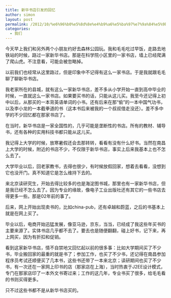 ```yaml
---
title: 新华书店引发的回忆
author: simon
layout: post
permalink: /2012/10/%e6%96%b0%e5%8d%8e%e4%b9%a6%e5%ba%97%e7%9a%84%e5%9b%9e%e5%bf%86/
categories:
  - 我们
---
```

今天早上我们和另外两个小朋友约好去森林公园玩。我和毛毛吃过早饭，走路去地铁站的时候，路过一家新华书店。那是在科学院小区里的一家书店，墙上已经爬满了爬山虎。不注意看，可能会被忽略掉。

以前我们也经常从这里路过，但是印象中不记得有这么一家书店。于是我就跟毛毛聊了聊新华书店。

<!--more-->

我老家所在的县城，就有这么一家新华书店，差不多从小学开始一直到高中毕业的时候，一直就这么一家书店。如果要买书的话，只能从这儿买。我至今还记得上初中以后，从那买的一本背英语单词的小书。还有后来在那“偷”的一本中国气功书，以及李小龙的一本截拳道的书（这本书后来被我的一个叔叔借走没还）。差不多中学的不少回忆都在那家书店了。

在当时，新华书店是一家全国性的，几乎可能是垄断性的书店。所有的教材、辅导书，还有各种的实用科技书都只能从这儿买。

我记得上大学的时候，放寒暑假还会去那转转，看看有没有什么好书。当然在南昌上大学的时候，附近的书店不少，不仅限于新华书店，事实上后来我基本上也不怎么去了。

大学毕业以后，回老家教书，去得也很少，有时候放假回家，想着去看看，没想到它也没开门。真不知道它是怎么维持下去的。

来北京读研究生，开始去得比较多的也是海淀图书城，那里也有一家新华书店，但是我已经不怎么去了。因为专业的缘故，像电子工业出版社还有其它的一些书店去得更多一些。那是02年前的事了。

后来，网上开始出现卖书的，比如china-pub，还有卓越和蔚蓝，之后的书基本上就是在网上买了。

毕业以后，电商开始迅猛发展，像亚马逊，京东，当当，已经成了我这些年买书的主要来源了。实体书店几乎都不去了。要去也是随便翻翻，碰上好书，记下来，再上网买，因为有折扣和促销。

看到这家新华书店，情不自禁地又回忆起以前的很多事：比如大学期间买了不少书，毕业搬回家的最重的就是书了；参加工作，也买了不少书，还记得在南昌参加程序员考试还顺便买了几本书，这些书还带了一本来北京；读研期间也买了不少书，有一次还在一家网上印书的店（那家店在上海），当时热衷于J2EE设计模式，专门在那家店印了一本外文书寄过来；工作的这几年，专业书买了很多，给毛毛看的书则买得更多。

只不过这些书都不是从新华书店买的。

 